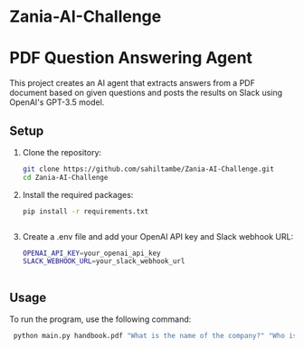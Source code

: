 # Zania-AI-Challenge
# PDF Question Answering Agent

This project creates an AI agent that extracts answers from a PDF document based on given questions and posts the results on Slack using OpenAI's GPT-3.5 model.

## Setup

1. Clone the repository:
   ```bash
   git clone https://github.com/sahiltambe/Zania-AI-Challenge.git
   cd Zania-AI-Challenge


1. Install the required packages:
   ```bash
   pip install -r requirements.txt



1. Create a .env file and add your OpenAI API key and Slack webhook URL:
   ```bash
   OPENAI_API_KEY=your_openai_api_key
   SLACK_WEBHOOK_URL=your_slack_webhook_url



## Usage

To run the program, use the following command:
   ```bash
    python main.py handbook.pdf "What is the name of the company?" "Who is the CEO of the company?"


